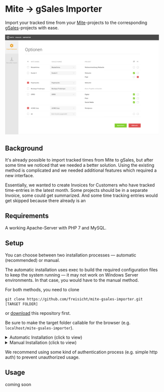 [mite-url]: https://mite.yo.lk/
[gsales-url]: https://www.gsales.de/

# Mite -> gSales Importer

Import your tracked time from your [Mite][mite-url]-projects to the corresponding [gSales][gsales-url]-projects with ease.

![interface-mockup](img/interface-mockup.png)

## Background

It's already possible to import tracked times from Mite to gSales, but after some time we noticed that we needed a better solution. Using the existing method is complicated and we needed additional features which required a new interface.

Essentially, we wanted to create Invoices for Customers who have tracked time-entries in the latest month. Some projects should be in a separate Invoice, some could get summarized. And some time tracking entries would get skipped because there already is an 

## Requirements

A working Apache-Server with PHP 7 and MySQL.

## Setup

You can choose between two installation processes — automatic (recommended) or manual.

The automatic installation uses exec to build the required configuration files to keep the system running — it may not work on Windows Server environments. In that case, you would have to the manual method.

For both methods, you need to clone

```
git clone https://github.com/freisicht/mite-gsales-importer.git [TARGET FOLDER]
```

or [download](WE_NEED_A_LINK_LOL) this repository first.

Be sure to make the target folder callable for the browser (e.g. `localhost/mite-gsales-importer`).

<details><summary>Automatic Installation (click to view)</summary><p>

---

**Requirements before installing**:

1.  Check the access-rights of the folders `/`, `/config` and `/logs`
2.  The database should exist beforehand

Open the cloned project in your browser (`mite-gsales-importer/web/index.php`), it will open a form where you can input the details for Mite, gSales and the database.

![autoinstall](img/autoinstall.png)

After submitting, it will automatically create configuration-files filled with your information.

Done!

Remove the `/config/app.json` file to repeat the process.

---

</p></details>



<details><summary>Manual Installation (click to view)</summary><p>

---

Keep an eye for the access-rights for the directories during this whole process, since PHP tries to generate files.

1. Create an empty file `/config/app.json` to stop the automatic installation process.
2. Create an empty file `/log/app.log` for the internal logging mechanism (Kann man nicht einfach das Ding direkt mit in die Repo packen?)
3. Copy `/propel.yaml.dist`, rename it to `propel.yaml` and adjust the database connection information accordingly. Create the database if it does not exist yet.
4. Repeat the process for `config/apis/gsales.json.dist` and `config/apis/mite.json.dist`

After these steps, we need to install the [Composer](https://getcomposer.org/) dependencies and let them do their work! Open the terminal and navigate to the repository folder and follow these last steps:

**Install the composer dependencies**

* if you have installed composer, you can run `composer install`
* otherwise `php composer.phar install`

Sometimes the php-executable is not just `php`, in that case you should look up your php executable and replace it with `php`.

**Install database and create model-files with Propel**

* `vendor/bin/propel convert-conf` — Converts the `propel.yaml` file into a php file
* `vendor/bin/propel migration:diff` — creates a migration file that will modify the database
* `vendor/bin/propel migration:migrate` — applies the migration file (at that point your database should be good to go)
* `vendor/bin/propel model:build` — builds the model-files for PHP
* `php composer.phar dump-autoload` — builds the autoload-file, same composer rules apply for this command

Done!

---

</p></details>


We recommend using some kind of authentication process (e.g. simple http auth) to prevent unauthorized usage.

## Usage

coming soon